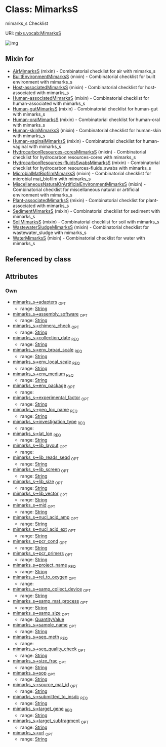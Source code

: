 
# Class: MimarksS


mimarks_s Checklist

URI: [mixs.vocab:MimarksS](https://w3id.org/mixs/vocab/MimarksS)


![img](http://yuml.me/diagram/nofunky;dir:TB/class/[QuantityValue],[QuantityValue]<samp_size%200..1-++[MimarksS&#124;submitted_to_insdc:string;investigation_type:investigation_type_enum;sample_name:string%20%3F;project_name:string;experimental_factor:string%20%3F;lat_lon:string;geo_loc_name:string;collection_date:string;env_broad_scale:string;env_local_scale:string;env_medium:string;env_package:env_package_enum%20%3F;source_mat_id:string%20%3F;rel_to_oxygen:rel_to_oxygen_enum%20%3F;samp_collect_device:string%20%3F;samp_mat_process:string%20%3F;size_frac:string%20%3F;nucl_acid_ext:string%20%3F;nucl_acid_amp:string%20%3F;lib_size:string%20%3F;lib_reads_seqd:string%20%3F;lib_layout:lib_layout_enum%20%3F;lib_vector:string%20%3F;lib_screen:string%20%3F;target_gene:string;target_subfragment:string%20%3F;pcr_primers:string%20%3F;mid:string%20%3F;adapters:string%20%3F;pcr_cond:string%20%3F;seq_meth:seq_meth_enum;seq_quality_check:string%20%3F;chimera_check:string%20%3F;assembly_software:string%20%3F;url:string%20%3F;sop:string%20%3F],[WaterMimarksS]uses%20-.->[MimarksS],[WastewaterSludgeMimarksS]uses%20-.->[MimarksS],[SoilMimarksS]uses%20-.->[MimarksS],[SedimentMimarksS]uses%20-.->[MimarksS],[Plant-associatedMimarksS]uses%20-.->[MimarksS],[MiscellaneousNaturalOrArtificialEnvironmentMimarksS]uses%20-.->[MimarksS],[MicrobialMatBiofilmMimarksS]uses%20-.->[MimarksS],[HydrocarbonResources-fluidsSwabsMimarksS]uses%20-.->[MimarksS],[HydrocarbonResources-coresMimarksS]uses%20-.->[MimarksS],[Human-vaginalMimarksS]uses%20-.->[MimarksS],[Human-skinMimarksS]uses%20-.->[MimarksS],[Human-oralMimarksS]uses%20-.->[MimarksS],[Human-gutMimarksS]uses%20-.->[MimarksS],[Human-associatedMimarksS]uses%20-.->[MimarksS],[Host-associatedMimarksS]uses%20-.->[MimarksS],[BuiltEnvironmentMimarksS]uses%20-.->[MimarksS],[AirMimarksS]uses%20-.->[MimarksS],[WaterMimarksS],[WastewaterSludgeMimarksS],[SoilMimarksS],[SedimentMimarksS],[Plant-associatedMimarksS],[MiscellaneousNaturalOrArtificialEnvironmentMimarksS],[MicrobialMatBiofilmMimarksS],[HydrocarbonResources-fluidsSwabsMimarksS],[HydrocarbonResources-coresMimarksS],[Human-vaginalMimarksS],[Human-skinMimarksS],[Human-oralMimarksS],[Human-gutMimarksS],[Human-associatedMimarksS],[Host-associatedMimarksS],[BuiltEnvironmentMimarksS],[AirMimarksS])

## Mixin for

 * [AirMimarksS](AirMimarksS.md) (mixin)  - Combinatorial checklist for air with mimarks_s
 * [BuiltEnvironmentMimarksS](BuiltEnvironmentMimarksS.md) (mixin)  - Combinatorial checklist for built environment with mimarks_s
 * [Host-associatedMimarksS](Host-associatedMimarksS.md) (mixin)  - Combinatorial checklist for host-associated with mimarks_s
 * [Human-associatedMimarksS](Human-associatedMimarksS.md) (mixin)  - Combinatorial checklist for human-associated with mimarks_s
 * [Human-gutMimarksS](Human-gutMimarksS.md) (mixin)  - Combinatorial checklist for human-gut with mimarks_s
 * [Human-oralMimarksS](Human-oralMimarksS.md) (mixin)  - Combinatorial checklist for human-oral with mimarks_s
 * [Human-skinMimarksS](Human-skinMimarksS.md) (mixin)  - Combinatorial checklist for human-skin with mimarks_s
 * [Human-vaginalMimarksS](Human-vaginalMimarksS.md) (mixin)  - Combinatorial checklist for human-vaginal with mimarks_s
 * [HydrocarbonResources-coresMimarksS](HydrocarbonResources-coresMimarksS.md) (mixin)  - Combinatorial checklist for hydrocarbon resources-cores with mimarks_s
 * [HydrocarbonResources-fluidsSwabsMimarksS](HydrocarbonResources-fluidsSwabsMimarksS.md) (mixin)  - Combinatorial checklist for hydrocarbon resources-fluids_swabs with mimarks_s
 * [MicrobialMatBiofilmMimarksS](MicrobialMatBiofilmMimarksS.md) (mixin)  - Combinatorial checklist for microbial mat_biofilm with mimarks_s
 * [MiscellaneousNaturalOrArtificialEnvironmentMimarksS](MiscellaneousNaturalOrArtificialEnvironmentMimarksS.md) (mixin)  - Combinatorial checklist for miscellaneous natural or artificial environment with mimarks_s
 * [Plant-associatedMimarksS](Plant-associatedMimarksS.md) (mixin)  - Combinatorial checklist for plant-associated with mimarks_s
 * [SedimentMimarksS](SedimentMimarksS.md) (mixin)  - Combinatorial checklist for sediment with mimarks_s
 * [SoilMimarksS](SoilMimarksS.md) (mixin)  - Combinatorial checklist for soil with mimarks_s
 * [WastewaterSludgeMimarksS](WastewaterSludgeMimarksS.md) (mixin)  - Combinatorial checklist for wastewater_sludge with mimarks_s
 * [WaterMimarksS](WaterMimarksS.md) (mixin)  - Combinatorial checklist for water with mimarks_s

## Referenced by class


## Attributes


### Own

 * [mimarks_s➞adapters](mimarks_s_adapters.md)  <sub>OPT</sub>
     * range: [String](types/String.md)
 * [mimarks_s➞assembly_software](mimarks_s_assembly_software.md)  <sub>OPT</sub>
     * range: [String](types/String.md)
 * [mimarks_s➞chimera_check](mimarks_s_chimera_check.md)  <sub>OPT</sub>
     * range: [String](types/String.md)
 * [mimarks_s➞collection_date](mimarks_s_collection_date.md)  <sub>REQ</sub>
     * range: [String](types/String.md)
 * [mimarks_s➞env_broad_scale](mimarks_s_env_broad_scale.md)  <sub>REQ</sub>
     * range: [String](types/String.md)
 * [mimarks_s➞env_local_scale](mimarks_s_env_local_scale.md)  <sub>REQ</sub>
     * range: [String](types/String.md)
 * [mimarks_s➞env_medium](mimarks_s_env_medium.md)  <sub>REQ</sub>
     * range: [String](types/String.md)
 * [mimarks_s➞env_package](mimarks_s_env_package.md)  <sub>OPT</sub>
     * range: 
 * [mimarks_s➞experimental_factor](mimarks_s_experimental_factor.md)  <sub>OPT</sub>
     * range: [String](types/String.md)
 * [mimarks_s➞geo_loc_name](mimarks_s_geo_loc_name.md)  <sub>REQ</sub>
     * range: [String](types/String.md)
 * [mimarks_s➞investigation_type](mimarks_s_investigation_type.md)  <sub>REQ</sub>
     * range: 
 * [mimarks_s➞lat_lon](mimarks_s_lat_lon.md)  <sub>REQ</sub>
     * range: [String](types/String.md)
 * [mimarks_s➞lib_layout](mimarks_s_lib_layout.md)  <sub>OPT</sub>
     * range: 
 * [mimarks_s➞lib_reads_seqd](mimarks_s_lib_reads_seqd.md)  <sub>OPT</sub>
     * range: [String](types/String.md)
 * [mimarks_s➞lib_screen](mimarks_s_lib_screen.md)  <sub>OPT</sub>
     * range: [String](types/String.md)
 * [mimarks_s➞lib_size](mimarks_s_lib_size.md)  <sub>OPT</sub>
     * range: [String](types/String.md)
 * [mimarks_s➞lib_vector](mimarks_s_lib_vector.md)  <sub>OPT</sub>
     * range: [String](types/String.md)
 * [mimarks_s➞mid](mimarks_s_mid.md)  <sub>OPT</sub>
     * range: [String](types/String.md)
 * [mimarks_s➞nucl_acid_amp](mimarks_s_nucl_acid_amp.md)  <sub>OPT</sub>
     * range: [String](types/String.md)
 * [mimarks_s➞nucl_acid_ext](mimarks_s_nucl_acid_ext.md)  <sub>OPT</sub>
     * range: [String](types/String.md)
 * [mimarks_s➞pcr_cond](mimarks_s_pcr_cond.md)  <sub>OPT</sub>
     * range: [String](types/String.md)
 * [mimarks_s➞pcr_primers](mimarks_s_pcr_primers.md)  <sub>OPT</sub>
     * range: [String](types/String.md)
 * [mimarks_s➞project_name](mimarks_s_project_name.md)  <sub>REQ</sub>
     * range: [String](types/String.md)
 * [mimarks_s➞rel_to_oxygen](mimarks_s_rel_to_oxygen.md)  <sub>OPT</sub>
     * range: 
 * [mimarks_s➞samp_collect_device](mimarks_s_samp_collect_device.md)  <sub>OPT</sub>
     * range: [String](types/String.md)
 * [mimarks_s➞samp_mat_process](mimarks_s_samp_mat_process.md)  <sub>OPT</sub>
     * range: [String](types/String.md)
 * [mimarks_s➞samp_size](mimarks_s_samp_size.md)  <sub>OPT</sub>
     * range: [QuantityValue](QuantityValue.md)
 * [mimarks_s➞sample_name](mimarks_s_sample_name.md)  <sub>OPT</sub>
     * range: [String](types/String.md)
 * [mimarks_s➞seq_meth](mimarks_s_seq_meth.md)  <sub>REQ</sub>
     * range: 
 * [mimarks_s➞seq_quality_check](mimarks_s_seq_quality_check.md)  <sub>OPT</sub>
     * range: [String](types/String.md)
 * [mimarks_s➞size_frac](mimarks_s_size_frac.md)  <sub>OPT</sub>
     * range: [String](types/String.md)
 * [mimarks_s➞sop](mimarks_s_sop.md)  <sub>OPT</sub>
     * range: [String](types/String.md)
 * [mimarks_s➞source_mat_id](mimarks_s_source_mat_id.md)  <sub>OPT</sub>
     * range: [String](types/String.md)
 * [mimarks_s➞submitted_to_insdc](mimarks_s_submitted_to_insdc.md)  <sub>REQ</sub>
     * range: [String](types/String.md)
 * [mimarks_s➞target_gene](mimarks_s_target_gene.md)  <sub>REQ</sub>
     * range: [String](types/String.md)
 * [mimarks_s➞target_subfragment](mimarks_s_target_subfragment.md)  <sub>OPT</sub>
     * range: [String](types/String.md)
 * [mimarks_s➞url](mimarks_s_url.md)  <sub>OPT</sub>
     * range: [String](types/String.md)

